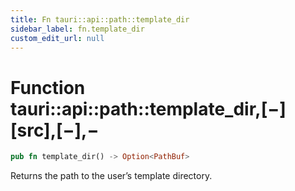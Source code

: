 ```yaml
---
title: Fn tauri::api::path::template_dir
sidebar_label: fn.template_dir
custom_edit_url: null
---
```


# Function tauri::api::path::template_dir,\[−]\[src],\[−],−

```rs
pub fn template_dir() -> Option<PathBuf>
```

Returns the path to the user’s template directory.
